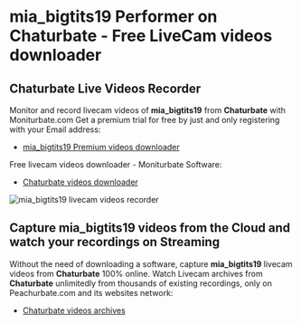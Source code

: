 # mia_bigtits19 Performer on Chaturbate - Free LiveCam videos downloader

## Chaturbate Live Videos Recorder

Monitor and record livecam videos of **mia_bigtits19** from **Chaturbate** with Moniturbate.com
Get a premium trial for free by just and only registering with your Email address:
* [mia_bigtits19 Premium videos downloader](https://moniturbate.com/request-demo-licence-key.html)

Free livecam videos downloader - Moniturbate Software:
* [Chaturbate videos downloader](https://moniturbate.com/moniturbate-download-software.html)

![mia_bigtits19 livecam videos recorder](https://peachurnet.com/templates/moniturbate-software.png)


## Capture mia_bigtits19 videos from the Cloud and watch your recordings on Streaming

Without the need of downloading a software, capture **mia_bigtits19** livecam videos from **Chaturbate** 100% online.
Watch Livecam archives from **Chaturbate** unlimitedly from thousands of existing recordings, only on Peachurbate.com and its websites network:
* [Chaturbate videos archives](https://peachurnet.com/)